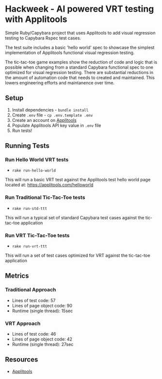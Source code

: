 # Hackweek - AI powered VRT testing with Applitools

Simple Ruby/Capybara project that uses Applitools to add visual regression testing to Capybara Rspec test cases.

The test suite includes a basic 'hello world' spec to showcase the simplest implementation of Applitools functional visual regression testing.

The tic-tac-toe game examples show the reduction of code and logic that is possible when changing from a standard Capybara functional spec to one optimized for visual regression testing. There are substantial reductions in the amount of automation code that needs to created and maintained. This lowers engineering efforts and maintanence over time.

## Setup

1. Install dependencies - `bundle install`
2. Create `.env` file - `cp .env.template .env`
3. Create an account on [Applitools](https://applitools.com/)
3. Populate Applitools API key value in `.env` file
4. Run tests!

## Running Tests

### Run Hello World VRT tests

- `rake run-hello-world`

This will run a basic VRT test against the Applitools test hello world page located at: https://applitools.com/helloworld

### Run Traditional Tic-Tac-Toe tests

- `rake run-std-ttt`

This will run a typical set of standard Capybara test cases against the tic-tac-toe application

### Run VRT Tic-Tac-Toe tests

- `rake run-vrt-ttt`

This will run a set of test cases optimized for VRT against the tic-tac-toe application

## Metrics

### Traditional Approach

- Lines of test code: 57
- Lines of page object code: 90
- Runtime (single thread): 15sec

### VRT Approach

- Lines of test code: 46
- Lines of page object code: 42
- Runtime (single thread): 27sec

## Resources

-  [Applitools](https://applitools.com/)
